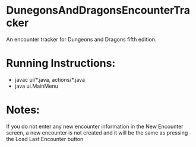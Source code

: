 # DunegonsAndDragonsEncounterTracker
An encounter tracker for Dungeons and Dragons fifth edition.

# Running Instructions:
- javac ui/\*.java, actions/\*.java
- java ui.MainMenu

# Notes:
If you do not enter any new encounter information in the New Encounter screen, a new encounter is not created and
it will be the same as pressing the Load Last Encounter button

